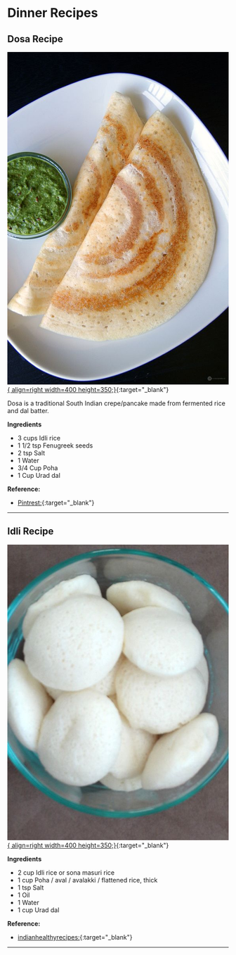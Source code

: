 # Dinner Recipes


## Dosa Recipe

[![image-1.jpg](images/image-5.jpg){ align=right width=400 height=350;}](images/image-5.jpg){:target="_blank"}

Dosa is a traditional South Indian crepe/pancake made from fermented rice and dal batter. 

**Ingredients**

- 3 cups Idli rice
- 1 1/2 tsp Fenugreek seeds
- 2 tsp Salt
- 1 Water
- 3/4 Cup Poha
- 1 Cup Urad dal

**Reference:**
- [Pintrest:](https://www.pinterest.com/pin/292030357070795707/){:target="_blank"}

<hr />

## Idli Recipe

[![image-1.jpg](images/image-10.jpg){ align=right width=400 height=350;}](images/image-10.jpg){:target="_blank"}



**Ingredients**

- 2 cup Idli rice or sona masuri rice
- 1 cup Poha / aval / avalakki / flattened rice, thick
- 1 tsp Salt
- 1 Oil
- 1 Water
- 1 cup Urad dal

**Reference:**
- [indianhealthyrecipes:](https://www.indianhealthyrecipes.com/mooli-paratha/){:target="_blank"}

<hr />
